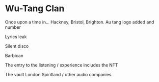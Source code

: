 # Wu-Tang Clan

Once upon a time in… Hackney, Bristol, Brighton. Au tang logo added and number

Lyrics leak

Silent disco

Barbican

The entry to the listening / experience includes the NFT

The vault London
Spiritland / other audio companies